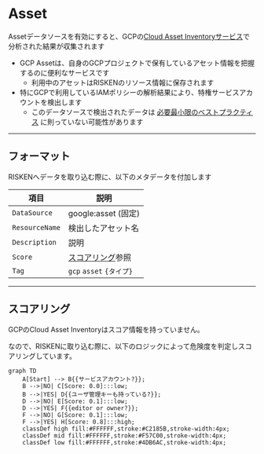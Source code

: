 # Asset

Assetデータソースを有効にすると、GCPの[Cloud Asset Inventoryサービス](https://cloud.google.com/asset-inventory/docs/overview)で分析された結果が収集されます

- GCP Assetは、自身のGCPプロジェクトで保有しているアセット情報を把握するのに便利なサービスです
    - 利用中のアセットはRISKENのリソース情報に保存されます
- 特にGCPで利用しているIAMポリシーの解析結果により、特権サービスアカウントを検出します
    - このデータソースで検出されたデータは [必要最小限のベストプラクティス](https://cloud.google.com/iam/docs/using-iam-securely) に則っていない可能性があります

---

## フォーマット

RISKENへデータを取り込む際に、以下のメタデータを付加します

| 項目            | 説明                                      |
| -------------- | ---------------------------------------- |
| `DataSource`   | google:asset (固定)                       |
| `ResourceName` | 検出したアセット名                          |
| `Description`  | 説明                                      |
| `Score`        | [スコアリング](/google/asset#_2)参照        |
| `Tag`          | `gcp` `asset` `{タイプ}`                  |

---

## スコアリング

GCPのCloud Asset Inventoryはスコア情報を持っていません。

なので、RISKENに取り込む際に、以下のロジックによって危険度を判定しスコアリングしています。

```mermaid
graph TD
    A[Start] --> B{{サービスアカウント?}};
    B -->|NO| C[Score: 0.0]:::low;
    B -->|YES| D{{ユーザ管理キーも持っている?}};
    D -->|NO| E[Score: 0.1]:::low;
    D -->|YES| F{{editor or owner?}};
    F -->|NO| G[Score: 0.1]:::low;
    F -->|YES| H[Score: 0.8]:::high;
    classDef high fill:#FFFFFF,stroke:#C2185B,stroke-width:4px;
    classDef mid fill:#FFFFFF,stroke:#F57C00,stroke-width:4px;
    classDef low fill:#FFFFFF,stroke:#4DB6AC,stroke-width:4px;
```
